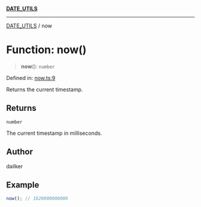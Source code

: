 [**DATE_UTILS**](../README.md)

***

[DATE_UTILS](../README.md) / now

# Function: now()

> **now**(): `number`

Defined in: [now.ts:9](https://github.com/dailker/everyutil/blob/41b2b91e0d43fdbbea18f7ea0bcf4029dd413f41/src/date/now.ts#L9)

Returns the current timestamp.

## Returns

`number`

The current timestamp in milliseconds.

## Author

dailker

## Example

```ts
now(); // 1620000000000
```
